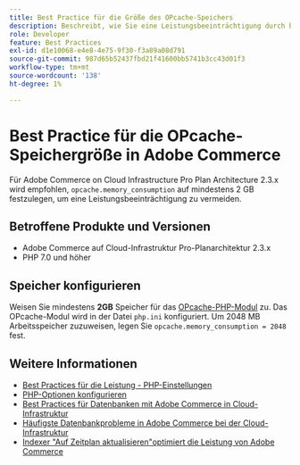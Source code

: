 ```yaml
---
title: Best Practice für die Größe des OPcache-Speichers
description: Beschreibt, wie Sie eine Leistungsbeeinträchtigung durch bestimmte Einstellungen des OPcache-Speicherverbrauchs in Adobe Commerce-Projekten vermeiden.
role: Developer
feature: Best Practices
exl-id: d1e10068-e4e8-4e75-9f30-f3a89a08d791
source-git-commit: 987d65b52437fbd21f41600bb5741b3cc43d01f3
workflow-type: tm+mt
source-wordcount: '138'
ht-degree: 1%

---
```


# Best Practice für die OPcache-Speichergröße in Adobe Commerce

Für Adobe Commerce on Cloud Infrastructure Pro Plan Architecture 2.3.x wird empfohlen, `opcache.memory_consumption` auf mindestens 2 GB festzulegen, um eine Leistungsbeeinträchtigung zu vermeiden.

## Betroffene Produkte und Versionen

* Adobe Commerce auf Cloud-Infrastruktur Pro-Planarchitektur 2.3.x
* PHP 7.0 und höher

## Speicher konfigurieren

Weisen Sie mindestens **2GB** Speicher für das [OPcache-PHP-Modul](https://www.php.net/manual/en/book.opcache.php) zu. Das OPcache-Modul wird in der Datei `php.ini` konfiguriert. Um 2048 MB Arbeitsspeicher zuzuweisen, legen Sie `opcache.memory_consumption = 2048` fest.

## Weitere Informationen

* [Best Practices für die Leistung - PHP-Einstellungen](../../../performance/software.md#php-settings)
* [PHP-Optionen konfigurieren](https://experienceleague.adobe.com/en/docs/commerce-cloud-service/start/overview)
* [Best Practices für Datenbanken mit Adobe Commerce in Cloud-Infrastruktur](database-on-cloud.md)
* [Häufigste Datenbankprobleme in Adobe Commerce bei der Cloud-Infrastruktur](../maintenance/resolve-database-performance-issues.md)
* [Indexer &quot;Auf Zeitplan aktualisieren&quot;optimiert die Leistung von Adobe Commerce](../maintenance/indexer-configuration.md)
